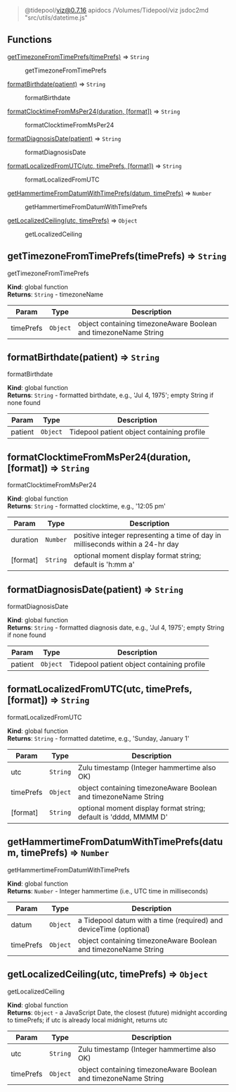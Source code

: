 
> @tidepool/viz@0.7.16 apidocs /Volumes/Tidepool/viz
> jsdoc2md "src/utils/datetime.js"

## Functions

<dl>
<dt><a href="#getTimezoneFromTimePrefs">getTimezoneFromTimePrefs(timePrefs)</a> ⇒ <code>String</code></dt>
<dd><p>getTimezoneFromTimePrefs</p>
</dd>
<dt><a href="#formatBirthdate">formatBirthdate(patient)</a> ⇒ <code>String</code></dt>
<dd><p>formatBirthdate</p>
</dd>
<dt><a href="#formatClocktimeFromMsPer24">formatClocktimeFromMsPer24(duration, [format])</a> ⇒ <code>String</code></dt>
<dd><p>formatClocktimeFromMsPer24</p>
</dd>
<dt><a href="#formatDiagnosisDate">formatDiagnosisDate(patient)</a> ⇒ <code>String</code></dt>
<dd><p>formatDiagnosisDate</p>
</dd>
<dt><a href="#formatLocalizedFromUTC">formatLocalizedFromUTC(utc, timePrefs, [format])</a> ⇒ <code>String</code></dt>
<dd><p>formatLocalizedFromUTC</p>
</dd>
<dt><a href="#getHammertimeFromDatumWithTimePrefs">getHammertimeFromDatumWithTimePrefs(datum, timePrefs)</a> ⇒ <code>Number</code></dt>
<dd><p>getHammertimeFromDatumWithTimePrefs</p>
</dd>
<dt><a href="#getLocalizedCeiling">getLocalizedCeiling(utc, timePrefs)</a> ⇒ <code>Object</code></dt>
<dd><p>getLocalizedCeiling</p>
</dd>
</dl>

<a name="getTimezoneFromTimePrefs"></a>

## getTimezoneFromTimePrefs(timePrefs) ⇒ <code>String</code>
getTimezoneFromTimePrefs

**Kind**: global function  
**Returns**: <code>String</code> - timezoneName  

| Param | Type | Description |
| --- | --- | --- |
| timePrefs | <code>Object</code> | object containing timezoneAware Boolean and timezoneName String |

<a name="formatBirthdate"></a>

## formatBirthdate(patient) ⇒ <code>String</code>
formatBirthdate

**Kind**: global function  
**Returns**: <code>String</code> - formatted birthdate, e.g., 'Jul 4, 1975'; empty String if none found  

| Param | Type | Description |
| --- | --- | --- |
| patient | <code>Object</code> | Tidepool patient object containing profile |

<a name="formatClocktimeFromMsPer24"></a>

## formatClocktimeFromMsPer24(duration, [format]) ⇒ <code>String</code>
formatClocktimeFromMsPer24

**Kind**: global function  
**Returns**: <code>String</code> - formatted clocktime, e.g., '12:05 pm'  

| Param | Type | Description |
| --- | --- | --- |
| duration | <code>Number</code> | positive integer representing a time of day                            in milliseconds within a 24-hr day |
| [format] | <code>String</code> | optional moment display format string; default is 'h:mm a' |

<a name="formatDiagnosisDate"></a>

## formatDiagnosisDate(patient) ⇒ <code>String</code>
formatDiagnosisDate

**Kind**: global function  
**Returns**: <code>String</code> - formatted diagnosis date, e.g., 'Jul 4, 1975'; empty String if none found  

| Param | Type | Description |
| --- | --- | --- |
| patient | <code>Object</code> | Tidepool patient object containing profile |

<a name="formatLocalizedFromUTC"></a>

## formatLocalizedFromUTC(utc, timePrefs, [format]) ⇒ <code>String</code>
formatLocalizedFromUTC

**Kind**: global function  
**Returns**: <code>String</code> - formatted datetime, e.g., 'Sunday, January 1'  

| Param | Type | Description |
| --- | --- | --- |
| utc | <code>String</code> | Zulu timestamp (Integer hammertime also OK) |
| timePrefs | <code>Object</code> | object containing timezoneAware Boolean and timezoneName String |
| [format] | <code>String</code> | optional moment display format string; default is 'dddd, MMMM D' |

<a name="getHammertimeFromDatumWithTimePrefs"></a>

## getHammertimeFromDatumWithTimePrefs(datum, timePrefs) ⇒ <code>Number</code>
getHammertimeFromDatumWithTimePrefs

**Kind**: global function  
**Returns**: <code>Number</code> - Integer hammertime (i.e., UTC time in milliseconds)  

| Param | Type | Description |
| --- | --- | --- |
| datum | <code>Object</code> | a Tidepool datum with a time (required) and deviceTime (optional) |
| timePrefs | <code>Object</code> | object containing timezoneAware Boolean and timezoneName String |

<a name="getLocalizedCeiling"></a>

## getLocalizedCeiling(utc, timePrefs) ⇒ <code>Object</code>
getLocalizedCeiling

**Kind**: global function  
**Returns**: <code>Object</code> - a JavaScript Date, the closest (future) midnight according to timePrefs;
                 if utc is already local midnight, returns utc  

| Param | Type | Description |
| --- | --- | --- |
| utc | <code>String</code> | Zulu timestamp (Integer hammertime also OK) |
| timePrefs | <code>Object</code> | object containing timezoneAware Boolean and timezoneName String |

